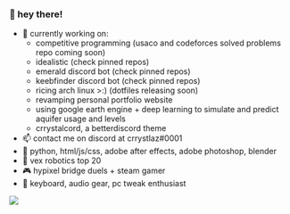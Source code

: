 ### 👋 hey there!
- 🔭 currently working on:
  - competitive programming (usaco and codeforces solved problems repo coming soon)
  - idealistic (check pinned repos)
  - emerald discord bot (check pinned repos)
  - keebfinder discord bot (check pinned repos)
  - ricing arch linux >:) (dotfiles releasing soon)
  - revamping personal portfolio website
  - using google earth engine + deep learning to simulate and predict aquifer usage and levels
  - crrystalcord, a betterdiscord theme
- 📫 contact me on discord at crrystlaz#0001
- 💼 python, html/js/css, adobe after effects, adobe photoshop, blender
- 🤖 vex robotics top 20
- 🎮 hypixel bridge duels + steam gamer
- 💜 keyboard, audio gear, pc tweak enthusiast


<a href="https://github.com/anuraghazra/github-readme-stats">
  <img align="center" src="https://github-readme-stats.vercel.app/api?username=crrystalz&show_icons=true&theme=tokyonight" />
</a>
